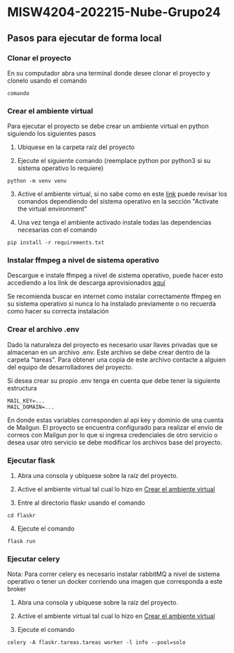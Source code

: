 # MISW4204-202215-Nube-Grupo24
## Pasos para ejecutar de forma local

### Clonar el proyecto
En su computador abra una terminal donde desee clonar el proyecto y clonelo usando el comando

```comando```


### Crear el ambiente virtual
Para ejecutar el proyecto se debe crear un ambiente virtual en python siguiendo los siguientes pasos 

1. Ubiquese en la carpeta raíz del proyecto

2. Ejecute el siguiente comando (reemplace python por python3 si su sistema operativo lo requiere)

``` python -m venv venv ```

3. Active el ambiente virtual, si no sabe como en este [link](https://www.infoworld.com/article/3239675/virtualenv-and-venv-python-virtual-environments-explained.html) puede revisar los comandos dependiendo del sistema operativo en la sección "Activate the virtual environment"

4. Una vez tenga el ambiente activado instale todas las dependencias necesarias con el comando 

``` pip install -r requirements.txt ```

### Instalar ffmpeg a nivel de sistema operativo
Descargue e instale ffmpeg a nivel de sistema operativo, puede hacer esto accediendo a los link de descarga aprovisionados [aquí](https://ffmpeg.org/download.html)

Se recomienda buscar en internet como instalar correctamente ffmpeg en su sistema operativo si nunca lo ha instalado previamente o no recuerda como hacer su correcta instalación

### Crear el archivo .env
Dado la naturaleza del proyecto es necesario usar llaves privadas que se almacenan en un archivo .env. Este archivo se debe crear dentro de la carpeta "tareas". Para obtener una copia de este archivo contacte a alguien del equipo de desarrolladores del proyecto.

Si desea crear su propio .env tenga en cuenta que debe tener la siguiente estructura
```
MAIL_KEY=...
MAIL_DOMAIN=...
```
En donde estas variables corresponden al api key y dominio de una cuenta de Mailgun. El proyecto se encuentra configurado para realizar el envío de correos con Mailgun por lo que si ingresa credenciales de otro servicio o desea usar otro servicio se debe modificar los archivos base del proyecto. 


### Ejecutar flask
1. Abra una consola y ubíquese sobre la raíz del proyecto. 

2. Active el ambiente virtual tal cual lo hizo en [Crear el ambiente virtual](crear-el-ambiente-virtual)

3. Entre al directorio flaskr usando el comando 

```cd flaskr```

4. Ejecute el comando

```flask run```

### Ejecutar celery
Nota: Para correr celery es necesario instalar rabbitMQ a nivel de sistema operativo o tener un docker corriendo una imagen que corresponda a este broker

1. Abra una consola y ubíquese sobre la raíz del proyecto. 

2. Active el ambiente virtual tal cual lo hizo en [Crear el ambiente virtual](crear-el-ambiente-virtual)

3. Ejecute el comando

```celery -A flaskr.tareas.tareas worker -l info --pool=solo```
